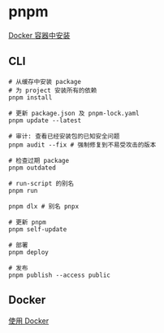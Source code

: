 # pnpm

[Docker 容器中安装](https://pnpm.io/zh/installation#%E5%9C%A8-docker-%E5%AE%B9%E5%99%A8%E4%B8%AD)

## CLI

```shell
# 从缓存中安装 package
# 为 project 安装所有的依赖
pnpm install

# 更新 package.json 及 pnpm-lock.yaml
pnpm update --latest

# 审计: 查看已经安装包的已知安全问题
pnpm audit --fix # 强制修复到不易受攻击的版本

# 检查过期 package
pnpm outdated

# run-script 的别名
pnpm run

pnpm dlx # 别名 pnpx

# 更新 pnpm
pnpm self-update

# 部署
pnpm deploy 

# 发布
pnpm publish --access public
```

## Docker

[使用 Docker](https://pnpm.io/zh/docker)
